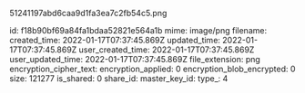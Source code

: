 51241197abd6caa9d1fa3ea7c2fb54c5.png

id: f18b90bf69a84fa1bdaa52821e564a1b
mime: image/png
filename: 
created_time: 2022-01-17T07:37:45.869Z
updated_time: 2022-01-17T07:37:45.869Z
user_created_time: 2022-01-17T07:37:45.869Z
user_updated_time: 2022-01-17T07:37:45.869Z
file_extension: png
encryption_cipher_text: 
encryption_applied: 0
encryption_blob_encrypted: 0
size: 121277
is_shared: 0
share_id: 
master_key_id: 
type_: 4